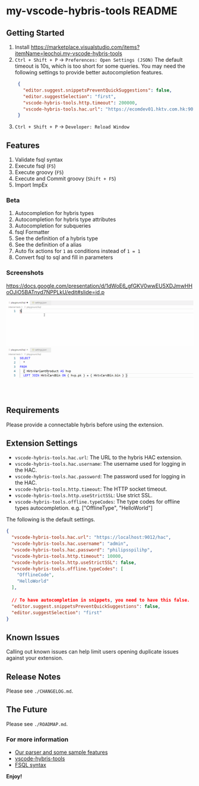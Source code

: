 # my-vscode-hybris-tools README

## Getting Started 

1. Install https://marketplace.visualstudio.com/items?itemName=leochoi.my-vscode-hybris-tools
2. `Ctrl + Shift + P` → `Preferences: Open Settings (JSON)`
   The default timeout is 10s, which is too short for some queries.
   You may need the following settings to provide better autocompletion features.
   ```json
    {
      "editor.suggest.snippetsPreventQuickSuggestions": false,
      "editor.suggestSelection": "first",
      "vscode-hybris-tools.http.timeout": 200000,
      "vscode-hybris-tools.hac.url": "https://ecomdev01.hktv.com.hk:9002/hac"
    }
   ```
3. `Ctrl + Shift + P` → `Developer: Reload Window`

## Features

1. Validate fsql syntax
2. Execute fsql (`F5`)
3. Execute groovy (`F5`)
4. Execute and Commit groovy (`Shift + F5`)
5. Import ImpEx

### Beta

1. Autocompletion for hybris types
2. Autocompletion for hybris type attributes
3. Autocompletion for subqueries
4. fsql Formatter
5. See the definition of a hybris type
6. See the definition of a alias
7. Auto fix actions for `1` as conditions instead of `1 = 1`
8. Convert fsql to sql and fill in parameters

### Screenshots

https://docs.google.com/presentation/d/1dWoE6_gfGKV0wwEU5XDJmwHHoOJiO5BATnyd7NPPLkU/edit#slide=id.p

![](images/autocomplete.gif)
![](images/attributes.gif)

## Requirements

Please provide a connectable hybris before using the extension.

## Extension Settings

* `vscode-hybris-tools.hac.url`: The URL to the hybris HAC extension.
* `vscode-hybris-tools.hac.username`: The username used for logging in the HAC.
* `vscode-hybris-tools.hac.password`: The password used for logging in the HAC.
* `vscode-hybris-tools.http.timeout`: The HTTP socket timeout.
* `vscode-hybris-tools.http.useStrictSSL`: Use strict SSL.
* `vscode-hybris-tools.offline.typeCodes`: The type codes for offline types autocompletion. e.g. ["OfflineType", "HelloWorld"]

The following is the default settings.

```json
{
  "vscode-hybris-tools.hac.url": "https://localhost:9012/hac",
  "vscode-hybris-tools.hac.username": "admin",
  "vscode-hybris-tools.hac.password": "philipsspilihp",
  "vscode-hybris-tools.http.timeout": 10000,
  "vscode-hybris-tools.http.useStrictSSL": false,
  "vscode-hybris-tools.offline.typeCodes": [
    "OfflineCode",
    "HelloWorld"
  ],

  // To have autocompletion in snippets, you need to have this false.
  "editor.suggest.snippetsPreventQuickSuggestions": false,
  "editor.suggestSelection": "first"
}
```

## Known Issues

Calling out known issues can help limit users opening duplicate issues against your extension.

## Release Notes

Please see `./CHANGELOG.md`.

## The Future

Please see `./ROADMAP.md`.

### For more information

* [Our parser and some sample features](https://github.com/leoiii12/flex-query-parser)
* [vscode-hybris-tools](https://github.com/vscode-hybris-tools/vscode-hybris-tools)
* [FSQL syntax](https://help.sap.com/doc/a4265d5ea8314eb2929e6cf6fb8e35a5/1811/en-US/de/hybris/platform/servicelayer/search/FlexibleSearchService.html)

**Enjoy!**

